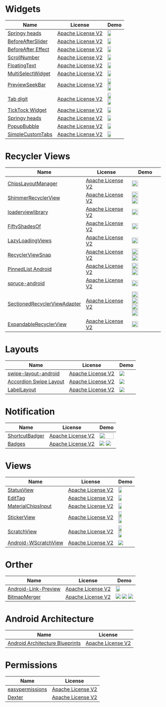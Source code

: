 Widgets
======================
Name | License | Demo
--- | --- | ---
[Springy heads](https://android-arsenal.com/details/1/3142#!description) | [Apache License V2](https://www.apache.org/licenses/LICENSE-2.0) | <img src="https://raw.githubusercontent.com/flipkart-incubator/springy-heads/master/demo/demo.gif" width="49%">
[BeforeAfterSlider](https://android-arsenal.com/details/1/4795#!description) | [Apache License V2](https://www.apache.org/licenses/LICENSE-2.0) | <img src="https://raw.githubusercontent.com/developer--/before_after_slider/master/before-after-slider.gif" width="49%">
[BeforeAfter Effect](https://android-arsenal.com/details/1/4690) | [Apache License V2](https://www.apache.org/licenses/LICENSE-2.0) | <img src="https://cloud.githubusercontent.com/assets/4138527/19211444/9713cbdc-8d3c-11e6-84af-18a18ab02efb.gif?utm_source=android-arsenal.com&utm_medium=referral&utm_campaign=4690" width="49%">
[ScrollNumber](https://android-arsenal.com/details/1/3973) | [Apache License V2](https://www.apache.org/licenses/LICENSE-2.0) | <img src="https://raw.githubusercontent.com/a-voyager/ScrollNumber/master/imgs/01.gif" width="49%">
[FloatingText](https://android-arsenal.com/details/1/3360) | [Apache License V2](https://www.apache.org/licenses/LICENSE-2.0) | <img src="https://raw.githubusercontent.com/UFreedom/FloatingText/master/demo.gif" width="49%">
[MultiSelectWidget](https://android-arsenal.com/details/1/3467) | [Apache License V2](https://www.apache.org/licenses/LICENSE-2.0) | <img src="https://github.com/miteshpithadiya/MultiSelectWidget/blob/master/multiselectwidget/src/main/res/multiselectwidget.gif?utm_source=android-arsenal.com&utm_medium=referral&utm_campaign=3467" width="49%">
[PreviewSeekBar](https://android-arsenal.com/details/1/5199) | [Apache License V2](https://www.apache.org/licenses/LICENSE-2.0) | <img src="https://raw.githubusercontent.com/rubensousa/PreviewSeekBar/master/screenshots/playmovies.gif" width="49%"> <img src="https://raw.githubusercontent.com/rubensousa/PreviewSeekBar/master/screenshots/sample.gif" width="49%">
[Tab digit](https://android-arsenal.com/details/1/4786) | [Apache License V2](https://www.apache.org/licenses/LICENSE-2.0) | <img src="https://cloud.githubusercontent.com/assets/4138527/20869273/258ed640-ba6f-11e6-892c-a5986896134c.gif?utm_source=android-arsenal.com&utm_medium=referral&utm_campaign=4786" width="49%"> <img src="https://cloud.githubusercontent.com/assets/4138527/20869514/f503a208-ba73-11e6-800b-802d493e1a86.gif?utm_source=android-arsenal.com&utm_medium=referral&utm_campaign=4786" width="49%">
[TickTock Widget](https://android-arsenal.com/details/1/3556) | [Apache License V2](https://www.apache.org/licenses/LICENSE-2.0) | <img src="https://camo.githubusercontent.com/a99213ab9cbd3056b71b34d551d984ed422a438c/687474703a2f2f692e67697068792e636f6d2f50647835314a426635663930412e676966?utm_source=android-arsenal.com&utm_medium=referral&utm_campaign=3556" width="49%">
[Springy heads](https://android-arsenal.com/details/1/3142#!description) | [Apache License V2](https://www.apache.org/licenses/LICENSE-2.0) | <img src="https://raw.githubusercontent.com/alexive/visual-goodies/master/images/sample1.gif" width="49%"> 
[PopupBubble](https://android-arsenal.com/details/1/4110) | [Apache License V2](https://www.apache.org/licenses/LICENSE-2.0) | <img src="https://camo.githubusercontent.com/3f8912b907378a5227100a1c6d2868d641a826c6/687474703a2f2f7777772e77656269616e6b732e636f6d2f706f707570627562626c652f322e706e67?utm_source=android-arsenal.com&utm_medium=referral&utm_campaign=4110" width="49%"> 
[SimpleCustomTabs](https://android-arsenal.com/details/1/2950) | [Apache License V2](https://www.apache.org/licenses/LICENSE-2.0) | <img src="https://raw.githubusercontent.com/eliseomartelli/SimpleCustomTabs/master/assets/Screenshot1.jpg" width="49%"> 


Recycler Views
======================
Name | License | Demo
--- | --- | ---
[ChipsLayoutManager](https://android-arsenal.com/details/1/4568) | [Apache License V2](https://www.apache.org/licenses/LICENSE-2.0) | <img src="https://github.com/BelooS/ChipsLayoutManager/blob/master/images/demo.gif" width="49%">
[ShimmerRecyclerView](https://android-arsenal.com/details/1/5058) | [Apache License V2](https://www.apache.org/licenses/LICENSE-2.0) | <img src="https://raw.githubusercontent.com/sharish/ShimmerRecyclerView/master/screenshots/list_demo.gif" width="49%"> <img src="https://raw.githubusercontent.com/sharish/ShimmerRecyclerView/master/screenshots/grid_demo.gif" width="49%">
[loaderviewlibrary](https://github.com/elye/loaderviewlibrary) | [Apache License V2](https://www.apache.org/licenses/LICENSE-2.0) | <img src="https://camo.githubusercontent.com/ad3e2fed505b8ae48e2a407f1e21361473605639/68747470733a2f2f7374617469632e7769787374617469632e636f6d2f6d656469612f6437343863335f32383338316330663131306634646336386663643334306235303366383661322537456d76322e676966" width="49%">
[FiftyShadesOf](https://android-arsenal.com/details/1/4505) | [Apache License V2](https://www.apache.org/licenses/LICENSE-2.0) |<img src="/art/cross.gif" width="49%">
[LazyLoadingViews](https://android-arsenal.com/details/1/5405) | [Apache License V2](https://www.apache.org/licenses/LICENSE-2.0) | <img src="https://github.com/jineshfrancs/LazyLoadingViews/blob/master/screens/loading.gif?utm_source=android-arsenal.com&utm_medium=referral&utm_campaign=5405" width="49%">
[RecyclerViewSnap](https://github.com/rubensousa/RecyclerViewSnap/blob/master/screens/snap_googleplay.gif) | [Apache License V2](https://www.apache.org/licenses/LICENSE-2.0) | <img src="https://github.com/rubensousa/RecyclerViewSnap/blob/master/screens/snap_googleplay.gif" width="49%"> <img src="https://github.com/rubensousa/RecyclerViewSnap/blob/master/screens/snap_final.gif" width="49%">
[PinnedList Android](https://github.com/Joseph82/PinnedList-Android) | [Apache License V2](https://www.apache.org/licenses/LICENSE-2.0) | <img src="https://camo.githubusercontent.com/f5d88bebd99eccc89168d93c8c7ba31583733729/68747470733a2f2f7777772e64726f70626f782e636f6d2f732f79753235353862626d7633747763352f746578745f64656d6f312e6769663f7261773d74727565" width="49%"> <img src="https://camo.githubusercontent.com/2bb257d1e851edcbde37313420cb7de1fccbf7af/68747470733a2f2f7777772e64726f70626f782e636f6d2f732f74376d3779643876683677346a69622f696d6167655f64656d6f312e6769663f7261773d74727565" width="49%">
[spruce-android](https://github.com/willowtreeapps/spruce-android) | [Apache License V2](https://www.apache.org/licenses/LICENSE-2.0) | <img src="https://github.com/willowtreeapps/spruce-android/blob/master/imgs/recycler-example.gif" width="49%">
[SectionedRecyclerViewAdapter](https://github.com/luizgrp/SectionedRecyclerViewAdapter) | [Apache License V2](https://www.apache.org/licenses/LICENSE-2.0) | <img src="https://raw.githubusercontent.com/luizgrp/SectionedRecyclerViewAdapter/master/art/sc1.png" width="49%"> <img src="https://raw.githubusercontent.com/luizgrp/SectionedRecyclerViewAdapter/master/art/sc4.png" width="49%"> <img src="https://raw.githubusercontent.com/luizgrp/SectionedRecyclerViewAdapter/master/art/sc2.png" width="49%"> <img src="https://raw.githubusercontent.com/luizgrp/SectionedRecyclerViewAdapter/master/art/sc3.png" width="49%">
[ExpandableRecyclerView](https://github.com/grennis/ExpandableRecyclerView) | [Apache License V2](https://www.apache.org/licenses/LICENSE-2.0) | <img src="/art/ExpandableRecyclerView.jpg" width="49%">

Layouts
======================
Name | License | Demo
--- | --- | ---
[swipe-layout-android](https://github.com/rambler-digital-solutions/swipe-layout-android) | [Apache License V2](https://www.apache.org/licenses/LICENSE-2.0) | <img src="https://raw.githubusercontent.com/rambler-digital-solutions/swipe-layout-android/master/rambler.mail.gif" >
[Accordion Swipe Layout](https://android-arsenal.com/details/1/4821) | [Apache License V2](https://www.apache.org/licenses/LICENSE-2.0) | <img src="https://camo.githubusercontent.com/947a2ee139c3c2f814fb19fcfbfecf2aab9e6b50/687474703a2f2f692e67697068792e636f6d2f6c337652327130384c466b4e48446767382e676966?utm_source=android-arsenal.com&utm_medium=referral&utm_campaign=4821">
[LabelLayout](https://github.com/sonvp/LabelLayout) | [Apache License V2](https://www.apache.org/licenses/LICENSE-2.0) | <img src="https://cloud.githubusercontent.com/assets/22950288/21127972/0bf4a31c-c14b-11e6-9384-666fc77653c1.gif" >

Notification
======================
Name | License | Demo
--- | --- | ---
[ShortcutBadger](https://github.com/leolin310148/ShortcutBadger) | [Apache License V2](https://www.apache.org/licenses/LICENSE-2.0) | <img src="/art/notification.png" width="100%" width="49%">
[Badges](https://github.com/arturogutierrez/Badges) | [Apache License V2](https://www.apache.org/licenses/LICENSE-2.0) | <img src="/art/notification_3.png"> <img src="/art/notification_4.png">

Views
======================
Name | License | Demo
--- | --- | ---
[StatusView](https://android-arsenal.com/details/1/5164) | [Apache License V2](https://www.apache.org/licenses/LICENSE-2.0) | <img src="https://raw.githubusercontent.com/iammert/StatusView/master/art/art.gif?utm_source=android-arsenal.com&utm_medium=referral&utm_campaign=5164" width="49%">
[EditTag](https://github.com/qiugang/EditTag) | [Apache License V2](https://www.apache.org/licenses/LICENSE-2.0) | <img src="https://github.com/qiugang/EditTag/blob/master/screenshots/s01.jpg" width="49%">
[MaterialChipsInput](https://github.com/pchmn/MaterialChipsInput) | [Apache License V2](https://www.apache.org/licenses/LICENSE-2.0) | <img src="https://github.com/pchmn/MaterialChipsInput/blob/master/docs/demo2.gif" width="49%">
[StickerView](https://github.com/wuapnjie/StickerView) | [Apache License V2](https://www.apache.org/licenses/LICENSE-2.0) | <img src="https://github.com/wuapnjie/StickerView/blob/master/screenshots/screenshot1.png" width="49%">  <img src="https://github.com/wuapnjie/StickerView/blob/master/screenshots/screenshot2.png" width="49%">
[ScratchView](https://github.com/sharish/ScratchView) | [Apache License V2](https://www.apache.org/licenses/LICENSE-2.0) | <img src="https://raw.githubusercontent.com/cooltechworks/ScratchView/2ec97c9a539d5976b68bf62ec07df8c727d72be2/screenshots/scratch_image_view_demo.gif" width="49%">  <img src="https://raw.githubusercontent.com/cooltechworks/ScratchView/master/screenshots/scratch_text_view_demo.gif" width="49%">
[Android-WScratchView](https://github.com/sharish/ScratchView) | [Apache License V2](https://www.apache.org/licenses/LICENSE-2.0) | <img src="https://raw.githubusercontent.com/winsontan520/Android-WScratchView/master/github_screenshot.png">

Orther
======================
Name | License | Demo
--- | --- | ---
[Android-Link-Preview](https://github.com/LeonardoCardoso/Android-Link-Preview) | [Apache License V2](https://www.apache.org/licenses/LICENSE-2.0) | <img src="https://github.com/LeonardoCardoso/Android-Link-Preview/blob/master/images/VSejRyV.gif" width="49%">
[BitmapMerger](https://github.com/sharish/BitmapMerger) | [Apache License V2](https://www.apache.org/licenses/LICENSE-2.0) | <img src="https://cloud.githubusercontent.com/assets/13122232/8438305/9f7c2644-1f82-11e5-8f51-25ba7cca0711.gif"> <img src="https://cloud.githubusercontent.com/assets/13122232/8438306/9f83ee9c-1f82-11e5-8734-954a13f1b2f2.gif"> <img src="https://cloud.githubusercontent.com/assets/13122232/8438307/9f8d7c78-1f82-11e5-8d77-7fb9f31dfd6f.gif">

Android Architecture
======================
Name | License 
--- | --- 
[Android Architecture Blueprints](https://github.com/googlesamples/android-architecture) | [Apache License V2](https://www.apache.org/licenses/LICENSE-2.0)


Permissions
======================
Name | License 
--- | --- 
[easypermissions](https://github.com/googlesamples/easypermissions) | [Apache License V2](https://www.apache.org/licenses/LICENSE-2.0)
[Dexter](https://github.com/Karumi/Dexter) | [Apache License V2](https://www.apache.org/licenses/LICENSE-2.0)



